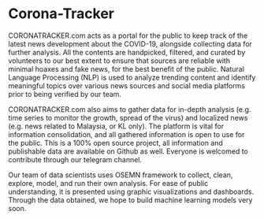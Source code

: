# Corona-Tracker
CORONATRACKER.com acts as a portal for the public to keep track of the latest news development about the COVID-19, alongside collecting data for further analysis. All the contents are handpicked, filtered, and curated by volunteers to our best extent to ensure that sources are reliable with minimal hoaxes and fake news, for the best benefit of the public. Natural Language Processing (NLP) is used to analyze trending content and identify meaningful topics over various news sources and social media platforms prior to being verified by our team.  

CORONATRACKER.com also aims to gather data for in-depth analysis (e.g. time series to monitor the growth, spread of the virus) and localized news (e.g. news related to Malaysia, or KL only). The platform is vital for information consolidation, and all gathered information is open to use for the public. This is a 100% open source project, all information and publishable data are available on Github as well. Everyone is welcomed to contribute through our telegram channel.  

Our team of data scientists uses OSEMN framework to collect, clean, explore, model, and run their own analysis. For ease of public understanding, it is presented using graphic visualizations and dashboards. Through the data obtained, we hope to build machine learning models very soon.
